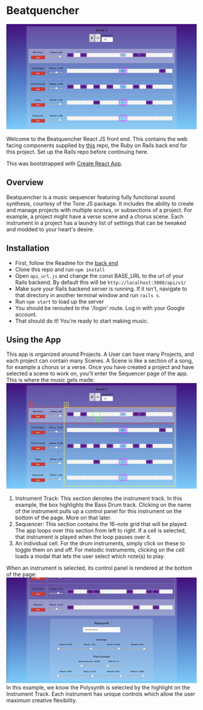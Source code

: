 # Beatquencher
![Example of sequencer](https://raw.githubusercontent.com/wardou2/BeatquencherReact/master/public/images/sequencer-example.png)

Welcome to the Beatquencher React JS front end. This contains the web facing components supplied by [this](https://github.com/wardou2/BeatquencherRails "Beatquencher Rails") repo, the Ruby on Rails back end for this project. Set up the Rails repo before continuing here.

This was bootstrapped with [Create React App](https://github.com/facebook/create-react-app).

## Overview
Beatquencher is a music sequencer featuring fully functional sound synthesis, courtesy of the Tone JS package. It includes the ability to create and manage projects with multiple *scenes*, or subsections of a project. For example, a project might have a verse scene and a chorus scene. Each instrument in a project has a laundry list of settings that can be tweaked and modded to your heart's desire.

## Installation
* First, follow the Readme for the [back end](https://github.com/wardou2/BeatquencherRails "Beatquencher Rails")
* Clone this repo and run `npm install`
* Open `api_url.js` and change the const BASE_URL to the url of your Rails backend. By default this will be `http://localhost:3000/api/v1/`
* Make sure your Rails backend server is running. If it isn't, navigate to that directory in another terminal window and run `rails s`.
* Run `npm start` to load up the server
* You should be rerouted to the '/login' route. Log in with your Google account.
* That should do it! You're ready to start making music.

## Using the App
This app is organized around Projects. A User can have many Projects, and each project can contain many Scenes. A Scene is like a section of a song, for example a chorus or a verse. Once you have created a project and have selected a scene to work on, you'll enter the Sequencer page of the app. This is where the music gets made:
![Marked Up Sequencer](https://raw.githubusercontent.com/wardou2/BeatquencherReact/master/public/images/sequencer-markedup.png)
1. Instrument Track: This section denotes the instrument track. In this example, the box highlights the Bass Drum track. Clicking on the name of the instrument pulls up a control panel for this instrument on the bottom of the page. More on that later.
2. Sequencer: This section contains the 16-note grid that will be played. The app loops over this section from left to right. If a cell is selected, that instrument is played when the loop passes over it.
3. An individual cell. For the drum instruments, simply click on these to toggle them on and off. For melodic instruments, clicking on the cell loads a modal that lets the user select which note(s) to play.

When an instrument is selected, its control panel is rendered at the bottom of the page:
![Control Panel Example](https://raw.githubusercontent.com/wardou2/BeatquencherReact/master/public/images/controls-example.png)
In this example, we know the Polysynth is selected by the highlight on the Instrument Track. Each instrument has unique controls which allow the user maximum creative flexibility. 
